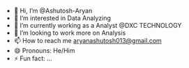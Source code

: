 - 👋 Hi, I’m @Ashutosh-Aryan
- 👀 I’m interested in Data Analyzing
- 🌱 I’m currently working as a Analyst @DXC TECHNOLOGY
- 💞️ I’m looking to work more on Analysis  
- 📫 How to reach me aryanashutosh013@gmail.com
- 😄 Pronouns: He/Him
- ⚡ Fun fact: ...

<!---
Ashutosh-Ary/Ashutosh-Ary is a ✨ special ✨ repository because its `README.md` (this file) appears on your GitHub profile.
You can click the Preview link to take a look at your changes.
--->
